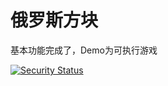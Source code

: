 # 俄罗斯方块
基本功能完成了，Demo为可执行游戏

[![Security Status](https://www.murphysec.com/platform3/v31/badge/1660471340727820288.svg)](https://www.murphysec.com/console/report/1660471340685877248/1660471340727820288)

